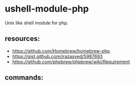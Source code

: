 # ushell-module-php
Unix like shell module for php.

## resources:
+ https://github.com/Homebrew/homebrew-php
+ https://gist.github.com/irazasyed/5987693
+ https://github.com/phpbrew/phpbrew/wiki/Requirement


## commands:
